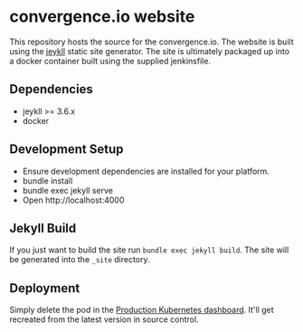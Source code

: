 # convergence.io website
This repository hosts the source for the convergence.io. The website is built using the [jeykll](https://jekyllrb.com/) static site generator. The site is ultimately packaged up into a docker container built using the supplied jenkinsfile.


## Dependencies

 * jeykll >= 3.6.x
 * docker


## Development Setup

 * Ensure development dependencies are installed for your platform.
 * bundle install
 * bundle exec jekyll serve
 * Open http://localhost:4000


## Jekyll Build
If you just want to build the site run `bundle exec jekyll build`. The site will be generated into the `_site` directory.

## Deployment
Simply delete the pod in the [Production Kubernetes dashboard](https://k8s.prod.convergencelabs.tech/#!/pod?namespace=convergence).  It'll get recreated from the latest version in source control.
